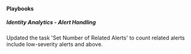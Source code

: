 
#### Playbooks

##### Identity Analytics - Alert Handling

Updated the task 'Set Number of Related Alerts' to count related alerts include low-severity alerts and above.

